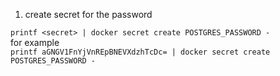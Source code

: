 1. create secret for the password

`printf <secret> | docker secret create POSTGRES_PASSWORD -`  
for example  
`printf aGNGV1FnYjVnREpBNEVXdzhTcDc= | docker secret create POSTGRES_PASSWORD -`
